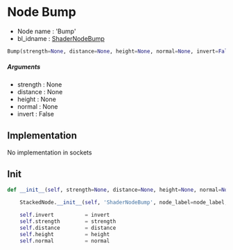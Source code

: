 # Node Bump

- Node name : 'Bump'
- bl_idname : [ShaderNodeBump](https://docs.blender.org/api/current/bpy.types.{bl_idname}.html)


``` python
Bump(strength=None, distance=None, height=None, normal=None, invert=False, node_label=None, node_color=None)
```
##### Arguments

- strength : None
- distance : None
- height : None
- normal : None
- invert : False

## Implementation

No implementation in sockets

## Init

``` python
def __init__(self, strength=None, distance=None, height=None, normal=None, invert=False, node_label=None, node_color=None):

    StackedNode.__init__(self, 'ShaderNodeBump', node_label=node_label, node_color=node_color)

    self.invert          = invert
    self.strength        = strength
    self.distance        = distance
    self.height          = height
    self.normal          = normal
```
